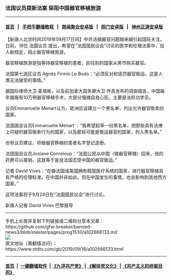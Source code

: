 ### 法国议员提新法案 惩阻中国器官移植旅游
------------------------

#### [首页](https://github.com/gfw-breaker/banned-news3/blob/master/README.md) &nbsp;&nbsp;|&nbsp;&nbsp; [手把手翻墙教程](https://github.com/gfw-breaker/guides/wiki) &nbsp;&nbsp;|&nbsp;&nbsp; [禁闻聚合安卓版](https://github.com/gfw-breaker/bn-android) &nbsp;&nbsp;|&nbsp;&nbsp; [网门安卓版](https://github.com/oGate2/oGate) &nbsp;&nbsp;|&nbsp;&nbsp; [神州正道安卓版](https://github.com/SzzdOgate/update) 



<div><div class="post_content" itemprop="articleBody">
 <p>
  【新唐人北京时间2019年09月17日讯】中共活摘器官问题越来越引起国际关注。日前，16位
  <ok href="https://www.ntdtv.com/gb/法国议员.htm">
   法国议员
  </ok>
  提出，希望在“法国国民议会”讨论的医学和伦理法案中，加入新规定，阻止器官移植旅游。
 </p>
 <p>
  器官移植旅游是指等待器官移植的患者，前往别的国家从黑市购买器官。
 </p>
 <p>
  法国第七选区议员 Agnès Firmin Le Bodo：“必须反对和惩罚器官贩运，这是人类无法接受的事情。”
 </p>
 <p>
  据国际律师大卫·麦塔斯，以及前加拿大国务卿大卫·乔高发布的调查报告，中国每年据报有10万例器官移植手术，大部分强摘自良心犯，主要是法轮功学员。
 </p>
 <p>
  议员Emmanuelle Menart认为，欧洲应该建立一个黑名单，列出允许器官贩卖的国家。
 </p>
 <p>
  法国国会议员Emmanuelle Menart ：“我希望起草一份黑名单，把那些具有法律上可疑的器官贩卖行为的国家，以及那些可能是贩运器官的国家，列入黑名单。”
 </p>
 <p>
  也有议员建议，将做器官移植的患者名字登记造册。
 </p>
 <p>
  法国国会议员Josiane Conreloup：“法国公民从中国（做器官移植）回来，他的药费可以报销，这就等于是说法国忍受中国的器官贩运。”
 </p>
 <p>
  记者 David Vives：“在像法国或美国拥有稳固医疗系统的国家，进行器官移植具有严格的伦理标准。在中国并非如此。但在中国发生的事情，也会影响到其他西方国家。”
 </p>
 <p>
  这项法案将于9月24日在“法国国民议会”进行讨论。
 </p>
 <p>
  新唐人记者 David Vives 巴黎报导
 </p>
 <div class="single_ad">
 </div>
</div>
</div>
<hr/>
手机上长按并复制下列链接或二维码分享本文章：<br/>
https://github.com/gfw-breaker/banned-news3/blob/master/pages/prog1530/a102666133.md <br/>
<a href='https://github.com/gfw-breaker/banned-news3/blob/master/pages/prog1530/a102666133.md'><img src='https://github.com/gfw-breaker/banned-news3/blob/master/pages/prog1530/a102666133.md.png'/></a> <br/>
原文地址（需翻墙访问）：https://www.ntdtv.com/gb/2019/09/16/a102666133.html


------------------------
#### [首页](https://github.com/gfw-breaker/banned-news3/blob/master/README.md) &nbsp;|&nbsp; [一键翻墙软件](https://github.com/gfw-breaker/nogfw/blob/master/README.md) &nbsp;| [《九评共产党》](https://github.com/gfw-breaker/9ping.md/blob/master/README.md#九评之一评共产党是什么) | [《解体党文化》](https://github.com/gfw-breaker/jtdwh.md/blob/master/README.md) | [《共产主义的终极目的》](https://github.com/gfw-breaker/gczydzjmd.md/blob/master/README.md)


<img src='http://gfw-breaker.win/banned-news3/pages/prog1530/a102666133.md' width='0px' height='0px'/>